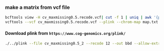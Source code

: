### make a matrix from vcf file 

```bash
bcftools view -H cv_maxmissing0.5.recode.vcf| cut -f 1 | uniq | awk '{print $0"\t"$0}' > map.txt
vcftools --vcf cv_maxmissing0.5.recode.vcf --plink --chrom-map map.txt --out cv_maxmissing0.5_2
```

#### Download plink from `https://www.cog-genomics.org/plink/`

```bash
./../plink --file cv_maxmissing0.5_2 --recode 12 --out bbd --allow-extra-chr
```


